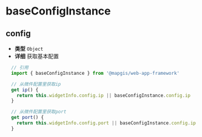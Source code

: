 # baseConfigInstance

## config

- **类型** `Object`
- **详细** 获取基本配置

```js
  // 引用
  import { baseConfigInstance } from '@mapgis/web-app-framework'

  // 从微件配置里获取ip
  get ip() {
    return this.widgetInfo.config.ip || baseConfigInstance.config.ip
  }

  // 从微件配置里获取port
  get port() {
    return this.widgetInfo.config.port || baseConfigInstance.config.ip
  }
```
